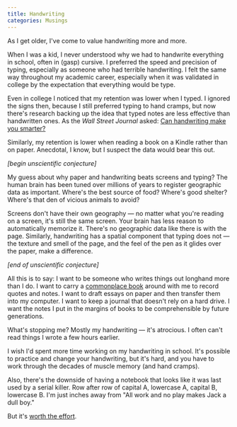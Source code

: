 ```yaml
---
title: Handwriting
categories: Musings
---
```


As I get older, I've come to value handwriting more and more.

When I was a kid, I never understood why we had to handwrite everything in school, often in (gasp) cursive. I preferred the speed and precision of typing, especially as someone who had terrible handwriting. I felt the same way throughout my academic career, especially when it was validated in college by the expectation that everything would be type.

Even in college I noticed that my retention was lower when I typed. I ignored the signs then, because I still preferred typing to hand cramps, but now there's research backing up the idea that typed notes are less effective than handwritten ones. As the _Wall Street Journal_ asked: [Can handwriting make you smarter?](https://www.wsj.com/articles/can-handwriting-make-you-smarter-1459784659)

Similarly, my retention is lower when reading a book on a Kindle rather than on paper. Anecdotal, I know, but I suspect the data would bear this out.

_[begin unscientific conjecture]_

My guess about why paper and handwriting beats screens and typing? The human brain has been tuned over millions of years to register geographic data as important. Where's the best source of food? Where's good shelter? Where's that den of vicious animals to avoid?

Screens don't have their own geography — no matter what you're reading on a screen, it's still the same screen. Your brain has less reason to automatically memorize it. There's no geographic data like there is with the page. Similarly, handwriting has a spatial component that typing does not — the texture and smell of the page, and the feel of the pen as it glides over the paper, make a difference.

_[end of unscientific conjecture]_

All this is to say: I want to be someone who writes things out longhand more than I do. I want to carry a [commonplace book](https://en.m.wikipedia.org/wiki/Commonplace_book) around with me to record quotes and notes. I want to draft essays on paper and then transfer them into my computer. I want to keep a journal that doesn't rely on a hard drive. I want the notes I put in the margins of books to be comprehensible by future generations.

What's stopping me? Mostly my handwriting — it's atrocious. I often can't read things I wrote a few hours earlier.

I wish I'd spent more time working on my handwriting in school. It's possible to practice and change your handwriting, but it's hard, and you have to work through the decades of muscle memory (and hand cramps).

Also, there's the downside of having a notebook that looks like it was last used by a serial killer. Row after row of capital A, lowercase A, capital B, lowercase B. I'm just inches away from "All work and no play makes Jack a dull boy."

But it's [worth the effort](http://austinkleon.com/2012/05/23/how-to-improve-your-handwriting/).
